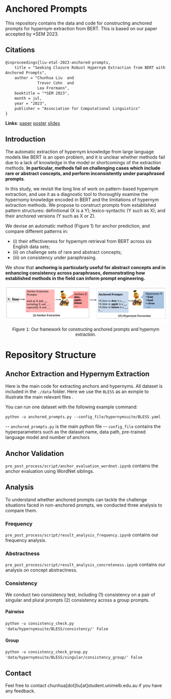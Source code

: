# Anchored Prompts 

This repository contains the data and code for constructing anchored prompts for hypernym extraction from BERT. 
This is based on our paper accepted by *SEM 2023. 

## Citations

```
@inproceedings{liu-etal-2023-anchored-prompts,
    title = "Seeking Clozure Robust Hypernym Extraction from BERT with Anchored Prompts",
    author = "Chunhua Liu  and
              Trevor Cohn  and
              Lea Frermann",
    booktitle = "*SEM 2023",
    month = jul,
    year = "2023",
    publisher = "Association for Computational Linguistics"
}
```

**Links**:
[paper](paper/WAX__A_novel_dataset_for_Word_Association_eXplanations.pdf)
[poster](paper/StartSEM23_Anchored_Prompts_Poster_A0.pdf)
[slides](papter/Anchored_Prompts_37.pptx)

## Introduction 
The automatic extraction of hypernym knowledge from large language models like BERT is an open problem, and it is unclear whether methods fail due to a lack of knowledge in the model or shortcomings of the extraction methods. **In particular, methods fail on challenging cases which include rare or abstract concepts, and perform inconsistently under paraphrased prompts**. 

In this study, we revisit the long line of work on pattern-based hypernym extraction, and use it as a diagnostic tool to thoroughly examine the hypernomy knowledge encoded in BERT and the limitations of hypernym extraction methods. We propose to construct prompts from established pattern structures: definitional (X is a Y); lexico-syntactic (Y such as X); and their anchored versions (Y such as X or Z). 

We devise an automatic method (Figure 1) for anchor prediction, and compare different patterns in: 
- (i) their effectiveness for hypernym retrieval from BERT across six English data sets;
- (ii) on challenge sets of rare and abstract concepts;
- (iii) on consistency under paraphrasing.
  
We show that **anchoring is particularly useful for abstract concepts and in enhancing consistency across paraphrases, demonstrating how established methods in the field can inform prompt engineering.** 

<!-- ![Figure 1](./figures/wax_framework.png) -->

<p align = "center">
<img src = "./paper/framework.png">
</p>
<p align = "center" style="font-family:liberation sans">
Figure 1: Our framework for constructing anchored prompts and hypernym extraction. 
</p>
 
# Repository Structure 

## Anchor Extraction and Hypernym Extraction 
Here is the main code for extracting anchors and hypernyms. 
All dataset is included in the `./data` folder. Here we use the `BLESS` as an exmple to illustrate the main relevant files . 


You can run one dataset with the following example command: 
```
python -u anchored_prompts.py --config_file/hypernymsuite/BLESS.yaml 
``` 
-- `anchored_prompts.py` is the main python file 
-- `config_file` contains the hyperparameters such as the dataset name, data path, pre-trained language model and number of anchors 


## Anchor Validation
`pre_post_process/script/anchor_evaluation_wordnet.ipynb` contains the anchor evaluation using WordNet siblings.


## Analysis 
To understand whether anchored prompts can tackle the challenge situations faced in non-anchored prompts, we conducted three analysis to compare them. 
### Frequency 

`pre_post_process/script/result_analysis_frequency.ipynb` contains our frequency analysis. 
### Abstractness 
`pre_post_process/script/result_analysis_concreteness.ipynb` contains our analysis on concept abstractness. 

###  Consistency 
We conduct two consistency test, including (1) consistency on a pair of singular and plural prompts (2) consistency across a group prompts. 

#### Pairwise 
`python -u consistency_check.py  'data/hypernymsuite/BLESS/consistency/' False`

#### Group 
`python -u consistency_check_group.py  'data/hypernymsuite/BLESS/singular/consistency_group/' False`








## Contact

Feel free to contact chunhua[dot]liu[at]student.unimelb.edu.au if you have any feedback. 
